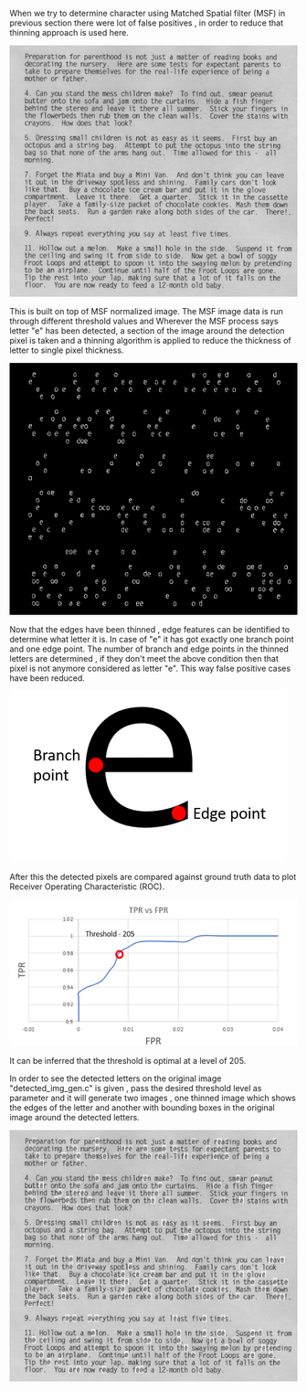 When we try to determine character using Matched Spatial filter (MSF) in previous section there were lot of false positives , in order to reduce that thinning approach is used here.

![](images/parenthood.png)

This is built on top of MSF normalized image. The MSF image data is run through different threshold values and Wherever the MSF process says letter "e" has been detected, a section of the image around the detection pixel is taken and a thinning algorithm is applied to reduce the thickness of letter to single pixel thickness.

![](images/thinned_img_threshold_205.png)

Now that the edges have been thinned , edge features can be identified to determine what letter it is. In case of "e" it has got exactly one branch point and one edge point. The number of branch and edge points in the thinned letters are determined , if they don't meet the above condition then that pixel is not anymore considered as letter "e". This way false positive cases have been reduced.

![](images/e_edge_features.png)

After this the detected pixels are compared against ground truth data to plot Receiver Operating Characteristic (ROC).

![](images/roc_plot.png)

It can be inferred that the threshold is optimal at a level of 205.

In order to see the detected letters on the original image "detected_img_gen.c" is given , pass the desired threshold level as parameter and it will generate two images , one thinned image which shows the edges of the letter and another with bounding boxes in the original image around the detected letters.

![](images/det_img_threshold_205.png)
